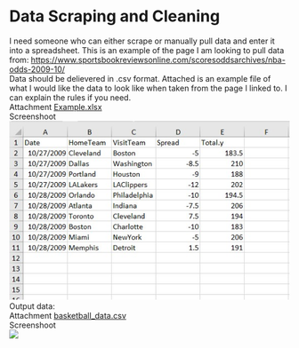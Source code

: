 # Data Scraping and Cleaning

I need someone who can either scrape or manually pull data and enter it into a spreadsheet. 
This is an example of the page I am looking to pull data from: 
https://www.sportsbookreviewsonline.com/scoresoddsarchives/nba-odds-2009-10/  
Data should be delievered in .csv format. 
Attached is an example file of what I would like the data to look like when taken from the 
page I linked to. I can explain the rules if you need.  
Attachment [Example.xlsx](/basketball/Example.xlsx)  
Screenshoot   
![](/basketball/Example.jpg)  
Output data:  
Attachment [basketball_data.csv](/basketball/basketball_data.csv)  
Screenshoot   
![](/basketball/basketball_data.jpg)  
